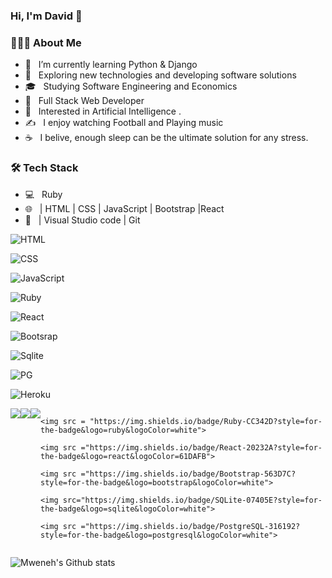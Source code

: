 ### Hi, I'm David 👋


<h3> 👨🏻‍💻 About Me </h3>

- 🔭 &nbsp; I’m currently learning Python & Django
- 🤔 &nbsp; Exploring new technologies and developing software solutions
- 🎓 &nbsp; Studying Software Engineering and Economics
- 💼 &nbsp; Full Stack Web Developer
- 🌱 &nbsp; Interested in Artificial Intelligence .
- ✍️ &nbsp; I enjoy watching Football and Playing music
- ☕ &nbsp; I belive, enough sleep can be the ultimate solution for any stress. 

<h3>🛠 Tech Stack</h3>

- 💻 &nbsp; Ruby 
- 🌐 &nbsp;  | HTML | CSS | JavaScript | Bootstrap |React
- 🔧 &nbsp; | Visual Studio code | Git


 ![HTML](https://img.shields.io/badge/HTML5-E34F26?style=for-the-badge&logo=html5&logoColor=white)

![CSS](https://img.shields.io/badge/CSS3-1572B6?style=for-the-badge&logo=css3&logoColor=white)

![JavaScript](https://img.shields.io/badge/JavaScript-F7DF1E?style=for-the-badge&logo=javascript&logoColor=black)

![Ruby](https://img.shields.io/badge/Ruby-CC342D?style=for-the-badge&logo=ruby&logoColor=white)

![React](https://img.shields.io/badge/React-20232A?style=for-the-badge&logo=react&logoColor=61DAFB)

![Bootsrap](https://img.shields.io/badge/Bootstrap-563D7C?style=for-the-badge&logo=bootstrap&logoColor=white)

![Sqlite](https://img.shields.io/badge/SQLite-07405E?style=for-the-badge&logo=sqlite&logoColor=white)

![PG](https://img.shields.io/badge/PostgreSQL-316192?style=for-the-badge&logo=postgresql&logoColor=white)

![Heroku](https://img.shields.io/badge/Heroku-430098?style=for-the-badge&logo=heroku&logoColor=white)
<div style="display: flex;">
    <img src="https://img.shields.io/badge/HTML5-E34F26?style=for-the-badge&logo=html5&logoColor=white">
    <img src="https://img.shields.io/badge/CSS3-1572B6?style=for-the-badge&logo=css3&logoColor=white">
    <img src="https://img.shields.io/badge/JavaScript-F7DF1E?style=for-the-badge&logo=javascript&logoColor=black">
    
    <img src = "https://img.shields.io/badge/Ruby-CC342D?style=for-the-badge&logo=ruby&logoColor=white">

    <img src ="https://img.shields.io/badge/React-20232A?style=for-the-badge&logo=react&logoColor=61DAFB">

    <img src ="https://img.shields.io/badge/Bootstrap-563D7C?style=for-the-badge&logo=bootstrap&logoColor=white">

    <img src="https://img.shields.io/badge/SQLite-07405E?style=for-the-badge&logo=sqlite&logoColor=white">

    <img src ="https://img.shields.io/badge/PostgreSQL-316192?style=for-the-badge&logo=postgresql&logoColor=white">
</div>



<!--
**mweneh/mweneh** is a ✨ _special_ ✨ repository because its `README.md` (this file) appears on your GitHub profile.

Here are some ideas to get you started:

- 🔭 I’m currently working on ...
- 🌱 I’m currently learning ...
- 👯 I’m looking to collaborate on ...
- 🤔 I’m looking for help with ...
- 💬 Ask me about ...
- 📫 How to reach me: ...
- 😄 Pronouns: ...
- ⚡ Fun fact: ...
-->
![Mweneh's Github stats](https://github-readme-stats.vercel.app/api?username=david&show_icons=true&theme=radical)
